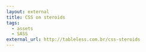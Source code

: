 ```yaml
---
layout: external
title: CSS on steroids
tags:
  - assets
  - SASS
external_url: http://tableless.com.br/css-steroids
---
```

